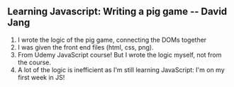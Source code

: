 Learning Javascript: Writing a pig game -- David Jang
----
1. I wrote the logic of the pig game, connecting the DOMs together
2. I was given the front end files (html, css, png).
3. From Udemy JavaScript course! But I wrote the logic myself, not from the course.
4. A lot of the logic is inefficient as I'm still learning JavaScript: I'm on my first week in JS!
